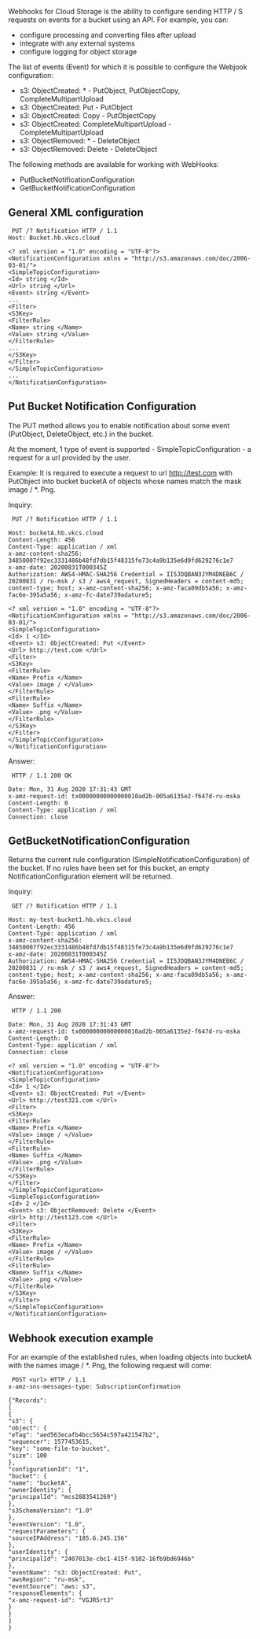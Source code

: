 Webhooks for Cloud Storage is the ability to configure sending HTTP / S requests on events for a bucket using an API. For example, you can:

- configure processing and converting files after upload
- integrate with any external systems
- configure logging for object storage

The list of events (Event) for which it is possible to configure the Webjook configuration:

- s3: ObjectCreated: \* - PutObject, PutObjectCopy, CompleteMultipartUpload
- s3: ObjectCreated: Put - PutObject
- s3: ObjectCreated: Copy - PutObjectCopy
- s3: ObjectCreated: CompleteMultipartUpload - CompleteMultipartUpload
- s3: ObjectRemoved: \* - DeleteObject
- s3: ObjectRemoved: Delete - DeleteObject

The following methods are available for working with WebHooks:

- PutBucketNotificationConfiguration
- GetBucketNotificationConfiguration

## General XML configuration

```http
 PUT /? Notification HTTP / 1.1
Host: Bucket.hb.vkcs.cloud

<? xml version = "1.0" encoding = "UTF-8"?>
<NotificationConfiguration xmlns = "http://s3.amazonaws.com/doc/2006-03-01/">
<SimpleTopicConfiguration>
<Id> string </Id>
<Url> string </Url>
<Event> string </Event>
...
<Filter>
<S3Key>
<FilterRule>
<Name> string </Name>
<Value> string </Value>
</FilterRule>
...
</S3Key>
</Filter>
</SimpleTopicConfiguration>
...
</NotificationConfiguration>
```

## Put Bucket Notification Configuration

The PUT method allows you to enable notification about some event (PutObject, DeleteObject, etc.) in the bucket.

At the moment, 1 type of event is supported - SimpleTopicConfiguration - a request for a url provided by the user.

Example: It is required to execute a request to url http://test.com with PutObject into bucket bucketA of objects whose names match the mask image / \*. Png.

Inquiry:

```http
 PUT /? Notification HTTP / 1.1

Host: bucketA.hb.vkcs.cloud
Content-Length: 456
Content-Type: application / xml
x-amz-content-sha256: 34850007f92ec3331486b48fd7db15f48315fe73c4a9b135e6d9fd629276c1e7
x-amz-date: 20200831T000345Z
Authorization: AWS4-HMAC-SHA256 Credential = II5JDQBAN3JYM4DNEB6C / 20200831 / ru-msk / s3 / aws4_request, SignedHeaders = content-md5; content-type; host; x-amz-content-sha256; x-amz-faca09db5a56; x-amz-fac6e-395a5a56; x-amz-fc-date739adature5;

<? xml version = "1.0" encoding = "UTF-8"?>
<NotificationConfiguration xmlns = "http://s3.amazonaws.com/doc/2006-03-01/">
<SimpleTopicConfiguration>
<Id> 1 </Id>
<Event> s3: ObjectCreated: Put </Event>
<Url> http://test.com </Url>
<Filter>
<S3Key>
<FilterRule>
<Name> Prefix </Name>
<Value> image / </Value>
</FilterRule>
<FilterRule>
<Name> Suffix </Name>
<Value> .png </Value>
</FilterRule>
</S3Key>
</Filter>
</SimpleTopicConfiguration>
</NotificationConfiguration>
```

Answer:

```http
 HTTP / 1.1 200 OK

Date: Mon, 31 Aug 2020 17:31:43 GMT
x-amz-request-id: tx00000000000000010ad2b-005a6135e2-f647d-ru-mska
Content-Length: 0
Content-Type: application / xml
Connection: close
```

## GetBucketNotificationConfiguration

Returns the current rule configuration (SimpleNotificationConfiguration) of the bucket. If no rules have been set for this bucket, an empty NotificationConfiguration element will be returned.

Inquiry:

```http
 GET /? Notification HTTP / 1.1

Host: my-test-bucket1.hb.vkcs.cloud
Content-Length: 456
Content-Type: application / xml
x-amz-content-sha256: 34850007f92ec3331486b48fd7db15f48315fe73c4a9b135e6d9fd629276c1e7
x-amz-date: 20200831T000345Z
Authorization: AWS4-HMAC-SHA256 Credential = II5JDQBAN3JYM4DNEB6C / 20200831 / ru-msk / s3 / aws4_request, SignedHeaders = content-md5; content-type; host; x-amz-content-sha256; x-amz-faca09db5a56; x-amz-fac6e-395a5a56; x-amz-fc-date739adature5;
```

Answer:

```http
 HTTP / 1.1 200

Date: Mon, 31 Aug 2020 17:31:43 GMT
x-amz-request-id: tx00000000000000010ad2b-005a6135e2-f647d-ru-mska
Content-Length: 0
Content-Type: application / xml
Connection: close

<? xml version = "1.0" encoding = "UTF-8"?>
<NotificationConfiguration>
<SimpleTopicConfiguration>
<Id> 1 </Id>
<Event> s3: ObjectCreated: Put </Event>
<Url> http://test321.com </Url>
<Filter>
<S3Key>
<FilterRule>
<Name> Prefix </Name>
<Value> image / </Value>
</FilterRule>
<FilterRule>
<Name> Suffix </Name>
<Value> .png </Value>
</FilterRule>
</S3Key>
</Filter>
</SimpleTopicConfiguration>
<SimpleTopicConfiguration>
<Id> 2 </Id>
<Event> s3: ObjectRemoved: Delete </Event>
<Url> http://test123.com </Url>
<Filter>
<S3Key>
<FilterRule>
<Name> Prefix </Name>
<Value> image / </Value>
</FilterRule>
<FilterRule>
<Name> Suffix </Name>
<Value> .png </Value>
</FilterRule>
</S3Key>
</Filter>
</SimpleTopicConfiguration> 
</NotificationConfiguration>
```

## Webhook execution example

For an example of the established rules, when loading objects into bucketA with the names image / \*. Png, the following request will come:

```http
 POST <url> HTTP / 1.1
x-amz-sns-messages-type: SubscriptionConfirmation

{"Records":
[
{
"s3": {
"object": {
"eTag": "aed563ecafb4bcc5654c597a421547b2",
"sequencer": 1577453615,
"key": "some-file-to-bucket",
"size": 100
},
"configurationId": "1",
"bucket": {
"name": "bucketA",
"ownerIdentity": {
"principalId": "mcs2883541269"}
},
"s3SchemaVersion": "1.0"
},
"eventVersion": "1.0",
"requestParameters": {
"sourceIPAddress": "185.6.245.156"
},
"userIdentity": {
"principalId": "2407013e-cbc1-415f-9102-16fb9bd6946b"
},
"eventName": "s3: ObjectCreated: Put",
"awsRegion": "ru-msk",
"eventSource": "aws: s3",
"responseElements": {
"x-amz-request-id": "VGJR5rtJ"
}
}
]
}
```
